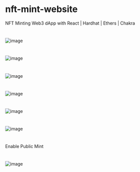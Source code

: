 # nft-mint-website
NFT Minting Web3 dApp with React | Hardhat | Ethers | Chakra

#
![image](https://user-images.githubusercontent.com/38008294/176654587-375f951f-d22b-4f93-ae03-a1fc3ec7b859.png)
#
![image](https://user-images.githubusercontent.com/38008294/176655061-63f93e30-25a1-45e0-a2b1-5f07a7150a7a.png)
#
![image](https://user-images.githubusercontent.com/38008294/176655176-3988bbb4-a711-41f1-a89e-efc0dac664b7.png)
#
![image](https://user-images.githubusercontent.com/38008294/176655249-053dde42-6200-4027-b852-bc19c26e1896.png)
#
![image](https://user-images.githubusercontent.com/38008294/176655515-bff7549c-6e1c-4684-84dc-c956a8664b74.png)
#
![image](https://user-images.githubusercontent.com/38008294/176655605-453cc61a-b760-43c9-b7dd-b52401cb8450.png)
#
Enable Public Mint
#
![image](https://user-images.githubusercontent.com/38008294/176654427-99b4bd22-5ad1-4c82-be0b-352f2b1d73e6.png)
#
